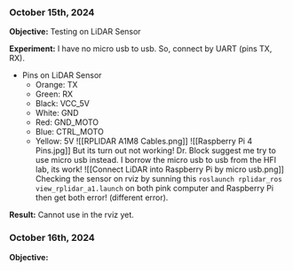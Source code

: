 
### October 15th, 2024

**Objective:** Testing on LiDAR Sensor

**Experiment:** I have no micro usb to usb. So, connect by UART (pins TX, RX).
- Pins on LiDAR Sensor
	- Orange: TX
	- Green: RX
	- Black: VCC_5V
	- White: GND
	- Red: GND_MOTO
	- Blue: CTRL_MOTO
	- Yellow: 5V
![[RPLIDAR A1M8 Cables.png]]
![[Raspberry Pi 4 Pins.jpg]]
But its turn out not working! Dr. Block suggest me try to use micro usb instead. I borrow the micro usb to usb from the HFI lab, its work!
![[Connect LiDAR into Raspberry Pi by micro usb.png]]
Checking the sensor on rviz by sunning this `roslaunch rplidar_ros view_rplidar_a1.launch` on both pink computer and Raspberry Pi then get both error! (different error).

**Result:** Cannot use in the rviz yet.


### October 16th, 2024

**Objective:** 